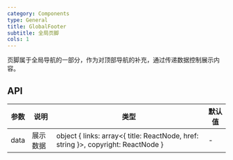 ```yaml
---
category: Components
type: General
title: GlobalFooter
subtitle: 全局页脚
cols: 1
---
```


页脚属于全局导航的一部分，作为对顶部导航的补充，通过传递数据控制展示内容。

## API

| 参数      | 说明                                      | 类型         | 默认值 |
|----------|------------------------------------------|-------------|-------|
| data | 展示数据 | object { links: array<{ title: ReactNode, href: string }>, copyright: ReactNode } | - |
